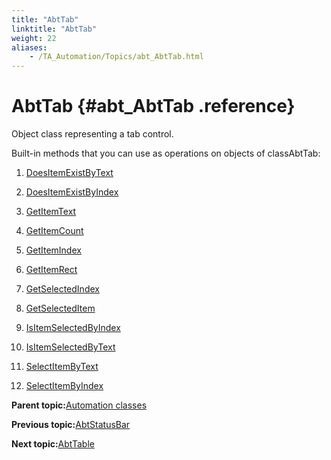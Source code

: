 ```yaml
--- 
title: "AbtTab"
linktitle: "AbtTab"
weight: 22
aliases: 
    - /TA_Automation/Topics/abt_AbtTab.html
---
```

# AbtTab {#abt_AbtTab .reference}

Object class representing a tab control.

Built-in methods that you can use as operations on objects of classAbtTab:

1.  [DoesItemExistByText](../../TA_Automation/Topics/abt_DoesItemExist_11.html)  

2.  [DoesItemExistByIndex](../../TA_Automation/Topics/abt_DoesItemExist_12.html)  

3.  [GetItemText](../../TA_Automation/Topics/abt_GetItemText_11.html)  

4.  [GetItemCount](../../TA_Automation/Topics/abt_GetItemCount_11.html)  

5.  [GetItemIndex](../../TA_Automation/Topics/abt_GetItemIndex_11.html)  

6.  [GetItemRect](../../TA_Automation/Topics/abt_GetItemRect_11.html)  

7.  [GetSelectedIndex](../../TA_Automation/Topics/abt_GetSelectedIndex_11.html)  

8.  [GetSelectedItem](../../TA_Automation/Topics/abt_GetSelectedItem_11.html)  

9.  [IsItemSelectedByIndex](../../TA_Automation/Topics/abt_IsItemSelected_11.html)  

10. [IsItemSelectedByText](../../TA_Automation/Topics/abt_IsItemSelected_12.html)  

11. [SelectItemByText](../../TA_Automation/Topics/abt_SelectItem_11.html)  

12. [SelectItemByIndex](../../TA_Automation/Topics/abt_SelectItem_12.html)  


**Parent topic:**[Automation classes](../../TA_Automation/Topics/abt_methods_abt.html)

**Previous topic:**[AbtStatusBar](../../TA_Automation/Topics/abt_AbtStatusBar.html)

**Next topic:**[AbtTable](../../TA_Automation/Topics/abt_AbtTable.html)

